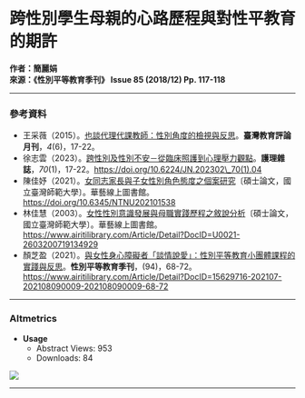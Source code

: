 # 跨性別學生母親的心路歷程與對性平教育的期許

**作者：簡麗娟**  
**來源：《性別平等教育季刊》 Issue 85 (2018/12) Pp. 117-118**  

---

### 參考資料

- 王采薇（2015）。[也談代理代課教師：性別角度的檢視與反思](https://www.airitilibrary.com/Article/Detail?DocID=P20130114001-201506-201506050024-201506050024-17-22)。**臺灣教育評論月刊**，_4_(6)，17-22。
- 徐志雲（2023）。[跨性別及性別不安－從臨床照護到心理壓力觀點](https://www.airitilibrary.com/Article/Detail?DocID=0047262x-N202301130019-00004)。**護理雜誌**，_70_(1)，17-22。https://doi.org/10.6224/JN.202302\_70(1).04
- 陳佳妤（2021）。[女同志家長與子女性別角色態度之個案研究](https://www.airitilibrary.com/Article/Detail?DocID=U0021-NTNU40391)〔碩士論文，國立臺灣師範大學〕。華藝線上圖書館。https://doi.org/10.6345/NTNU202101538
- 林佳慧（2003）。[女性性別意識發展與母職實踐歷程之敘說分析](https://www.airitilibrary.com/Article/Detail?DocID=U0021-2603200719134929)〔碩士論文，國立臺灣師範大學〕。華藝線上圖書館。https://www.airitilibrary.com/Article/Detail?DocID=U0021-2603200719134929
- 顏芝盈（2021）。[與女性身心障礙者「談情說愛」：性別平等教育小團體課程的實踐與反思](https://www.airitilibrary.com/Article/Detail?DocID=15629716-202107-202108090009-202108090009-68-72)。**性別平等教育季刊**，(94)，68-72。https://www.airitilibrary.com/Article/Detail?DocID=15629716-202107-202108090009-202108090009-68-72

---

### Altmetrics

- **Usage**
  - Abstract Views: 953
  - Downloads: 84

![](//cdn.plu.mx/01b30309c878a019f260d2d9b9773b0c/plumx-logo.png)

---